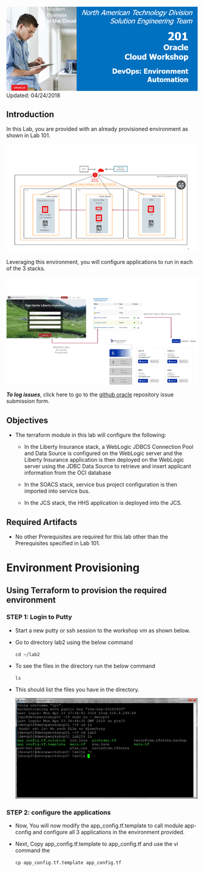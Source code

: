 ![](images/201/header201.png)  
Updated: 04/24/2018

## Introduction

In this Lab, you are provided with an already provisioned environment as shown in Lab 101.

  ![](images/201/1.png)

Leveraging this environment, you will configure applications to run in each of the 3 stacks.  

  ![](images/201/2.png)
  
**_To log issues_**, click here to go to the [github oracle](https://github.com/oracle/learning-library/issues/new) repository issue submission form.

## Objectives

- The terraform module in this lab will configure the following:
  
  * In the Liberty Insurance stack, a WebLogic JDBCS Connection Pool and Data Source is configured on the WebLogic server and the Liberty Insurance application is then deployed on the WebLogic server using the JDBC Data Source to retrieve and insert applicant information from the OCI database
  
  * In the SOACS stack, service bus project configuration is then imported into service bus.
  
  * In the JCS stack, the HHS application is deployed into the JCS.


## Required Artifacts

- No other Prerequisites are required for this lab other than the Prerequisites specified in Lab 101.

# Environment Provisioning

## Using Terraform to provision the required environment

### **STEP 1**: Login to Putty

- Start a new putty or ssh session to the workshop vm as shown below.

- Go to directory lab2 using the below command

  `cd ~/lab2`

- To see the files in the directory run the below command

  `ls`

- This should list the files you have in the directory.

  ![](images/201/3.png)

### **STEP 2**: configure the applications

- Now, You will now modify the app_config.tf.template to call module app-config and configure all 3 applications in the environment provided.

- Next, Copy app_config.tf.template to app_config.tf and use the vi command the 

  `cp app_config.tf.template app_config.tf`
